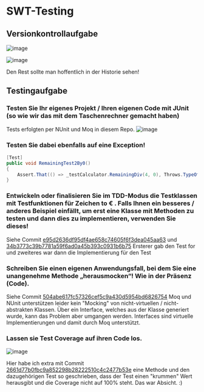 # SWT-Testing

## Versionkontrollaufgabe

![image](https://github.com/ravor-org/SWT-Testing/assets/10080228/4e44eff9-6acc-42ca-8c4a-c5875af3f77d)

![image](https://github.com/ravor-org/SWT-Testing/assets/10080228/5a30607e-c246-4a99-b2ce-360aefa21af0)

Den Rest sollte man hoffentlich in der Historie sehen!

## Testingaufgabe

### Testen Sie Ihr eigenes Projekt / Ihren eigenen Code mit JUnit (so wie wir das mit dem Taschenrechner gemacht haben)
Tests erfolgten per NUnit und Moq in diesem Repo.
![image](https://github.com/ravor-org/SWT-Testing/assets/10080228/35edfeb1-4f3f-44b3-9f60-b06100ad2c8b)


### Testen Sie dabei ebenfalls auf eine Exception!
```csharp
[Test]
public void RemainingTest2By0()
{
    Assert.That(() => _testCalculator.RemainingDiv(4, 0), Throws.TypeOf<DivideByZeroException>());
}
```

### Entwickeln oder finalisieren Sie im TDD-Modus die Testklassen mit Testfunktionen für Zeichen to € . Falls Ihnen ein besseres / anderes Beispiel einfällt, um erst eine Klasse mit Methoden zu testen und dann dies zu implementieren, verwenden Sie dieses!
Siehe Commit [e95d2636df95df4ae658c74605f6f3dea045aa63](https://github.com/ravor-org/SWT-Testing/commit/e95d2636df95df4ae658c74605f6f3dea045aa63) und [34b3773c39b7781a59f6ad0a45b393c0931b6b75](https://github.com/ravor-org/SWT-Testing/commit/34b3773c39b7781a59f6ad0a45b393c0931b6b75)
Ersterer gab den Test for und zweiteres war dann die Implementierung für den Test

### Schreiben Sie einen eigenen Anwendungsfall, bei dem Sie eine unangenehme Methode „herausmocken“! Wie in der Präsenz (Code).
Siehe Commit [504abe617fc57326cef5c9a430d5954bd6826754](https://github.com/ravor-org/SWT-Testing/commit/504abe617fc57326cef5c9a430d5954bd6826754)
Moq und NUnit unterstützen leider kein "Mocking" von nicht-virtuellen / nicht-abstrakten Klassen. Über ein Interface, welches aus der Klasse generiert wurde, kann das Problem aber umgangen werden. Interfaces sind virtuelle Implementierungen und damit durch Moq unterstützt.

### Lassen sie Test Coverage auf ihren Code los.

![image](https://github.com/ravor-org/SWT-Testing/assets/10080228/83a36ffe-5598-47ba-b748-15bf8176d5ba)

Hier habe ich extra mit Commit [2661d77b0fbc9a852298b28222510c4c2477b53e](https://github.com/ravor-org/SWT-Testing/commit/2661d77b0fbc9a852298b28222510c4c2477b53e) eine Methode und den dazugehörigen Test so geschrieben, dass der Test einen "krummen" Wert herausgibt und die Coverage nicht auf 100% steht. Das war Absicht. :)
